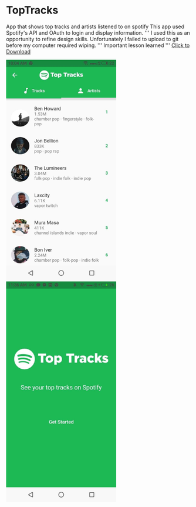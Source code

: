 # TopTracks
App that shows top tracks and artists listened to on spotify
This app used Spotify's API and OAuth to login and display information.
'''
I used this as an opportunity to refine design skills. Unfortunately I failed to upload to git before my computer required wiping. 
'''
Important lesson learned
'''
<a href="top_tracks.apk" download>Click to Download</a>

<p float="left">
  <img src="/87503691_222350735552569_1658109589620523008_n.jpg" width="300" />
  <img src="/89562559_624152301699969_2055141005027442688_n.jpg" width="300" /> 
</p>
